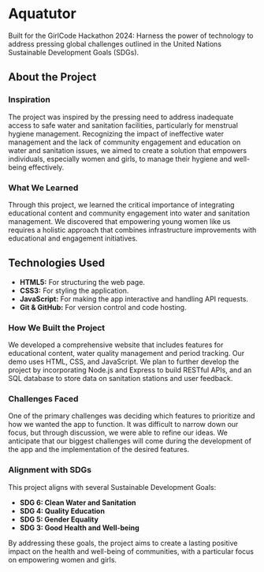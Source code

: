 # Aquatutor

Built for the GirlCode Hackathon 2024: Harness the power of technology to address pressing global challenges outlined in the United Nations Sustainable Development Goals (SDGs).
## About the Project

### Inspiration
The project was inspired by the pressing need to address inadequate access to safe water and sanitation facilities, particularly for menstrual hygiene management. Recognizing the impact of ineffective water management and the lack of community engagement and education on water and sanitation issues, we aimed to create a solution that empowers individuals, especially women and girls, to manage their hygiene and well-being effectively.

### What We Learned
Through this project, we learned the critical importance of integrating educational content and community engagement into water and sanitation management. We discovered that empowering young women like us requires a holistic approach that combines infrastructure improvements with educational and engagement initiatives.

## Technologies Used

- **HTML5:** For structuring the web page.
- **CSS3:** For styling the application.
- **JavaScript:** For making the app interactive and handling API requests.
- **Git & GitHub:** For version control and code hosting.

### How We Built the Project
We developed a comprehensive website that includes features for educational content, water quality management and period tracking. 
Our demo uses HTML, CSS, and JavaScript. We plan to further develop the project by incorporating Node.js and Express to build RESTful APIs, and an SQL database to store data on sanitation stations and user feedback.

### Challenges Faced
One of the primary challenges was deciding which features to prioritize and how we wanted the app to function. It was difficult to narrow down our focus, but through discussion, we were able to refine our ideas. We anticipate that our biggest challenges will come during the development of the app and the implementation of the desired features.

### Alignment with SDGs
This project aligns with several Sustainable Development Goals:
- **SDG 6: Clean Water and Sanitation**
- **SDG 4: Quality Education**
- **SDG 5: Gender Equality**
- **SDG 3: Good Health and Well-being**

By addressing these goals, the project aims to create a lasting positive impact on the health and well-being of communities, with a particular focus on empowering women and girls.
